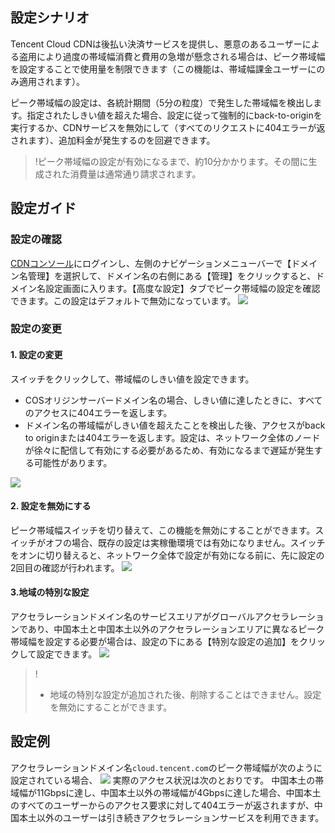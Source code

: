 ## 設定シナリオ

Tencent Cloud CDNは後払い決済サービスを提供し、悪意のあるユーザーによる盗用により過度の帯域幅消費と費用の急増が懸念される場合は、ピーク帯域幅を設定することで使用量を制限できます（この機能は、帯域幅課金ユーザーにのみ適用されます）。

ピーク帯域幅の設定は、各統計期間（5分の粒度）で発生した帯域幅を検出します。指定されたしきい値を超えた場合、設定に従って強制的にback-to-originを実行するか、CDNサービスを無効にして（すべてのリクエストに404エラーが返されます）、追加料金が発生するのを回避できます。

>!ピーク帯域幅の設定が有効になるまで、約10分かかります。その間に生成された消費量は通常通り請求されます。

## 設定ガイド
### 設定の確認
[CDNコンソール](https://console.cloud.tencent.com/cdn)にログインし、左側のナビゲーションメニューバーで【ドメイン名管理】を選択して、ドメイン名の右側にある【管理】をクリックすると、ドメイン名設定画面に入ります。【高度な設定】タブでピーク帯域幅の設定を確認できます。この設定はデフォルトで無効になっています。
![](https://main.qcloudimg.com/raw/2dc4d64a3c1f4054471a31681c19765e.png)

### 設定の変更
#### 1. 設定の変更
スイッチをクリックして、帯域幅のしきい値を設定できます。
- COSオリジンサーバードメイン名の場合、しきい値に達したときに、すべてのアクセスに404エラーを返します。
- ドメイン名の帯域幅がしきい値を超えたことを検出した後、アクセスがback to originまたは404エラーを返します。設定は、ネットワーク全体のノードが徐々に配信して有効にする必要があるため、有効になるまで遅延が発生する可能性があります。

![](https://main.qcloudimg.com/raw/7520963775f790d2adaf588b9418bd7c.png)

#### 2. 設定を無効にする
ピーク帯域幅スイッチを切り替えて、この機能を無効にすることができます。スイッチがオフの場合、既存の設定は実稼働環境では有効になりません。スイッチをオンに切り替えると、ネットワーク全体で設定が有効になる前に、先に設定の2回目の確認が行われます。
![](https://main.qcloudimg.com/raw/1a18d747e269347c90aa17f116601509.png)

#### 3.地域の特別な設定
アクセラレーションドメイン名のサービスエリアがグローバルアクセラレーションであり、中国本土と中国本土以外のアクセラレーションエリアに異なるピーク帯域幅を設定する必要が場合は、設定の下にある【特別な設定の追加】をクリックして設定できます。
![](https://main.qcloudimg.com/raw/1a855e379a90af8de76c0ee26727e632.png)

>!
>- 地域の特別な設定が追加された後、削除することはできません。設定を無効にすることができます。

## 設定例
アクセラレーションドメイン名`cloud.tencent.com`のピーク帯域幅が次のように設定されている場合、
![](https://main.qcloudimg.com/raw/772256e11f3c1c9a85ae9cc57315c4f6.png)
実際のアクセス状況は次のとおりです。
中国本土の帯域幅が11Gbpsに達し、中国本土以外の帯域幅が4Gbpsに達した場合、中国本土のすべてのユーザーからのアクセス要求に対して404エラーが返されますが、中国本土以外のユーザーは引き続きアクセラレーションサービスを利用できます。

